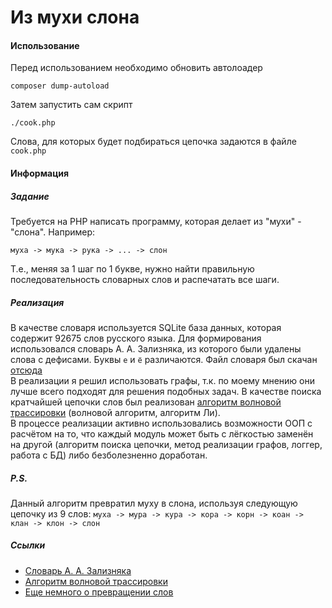 Из мухи слона
=========

#### Использование
Перед использованием необходимо обновить автолоадер
```
composer dump-autoload
```
Затем запустить сам скрипт
```
./cook.php
```
Слова, для которых будет подбираться цепочка задаются в файле `cook.php`

#### Информация
##### Задание
Требуется на PHP написать программу, которая делает из "мухи" - "слона". Например:
```
муха -> мука -> рука -> ... -> слон 
```
Т.е., меняя за 1 шаг по 1 букве, нужно найти правильную последовательность словарных слов и распечатать все шаги.
##### Реализация
В качестве словаря используется SQLite база данных, которая содержит 92675 слов русского языка. Для формирования использовался словарь А. А. Зализняка, из которого были удалены слова с дефисами. Буквы `е` и `ё` различаются. Файл словаря был скачан [отсюда](http://www.speakrus.ru/dict/)  
В реализации я решил использовать графы, т.к. по моему мнению они лучше всего подходят для решения подобных задач. В качестве поиска кратчайшей цепочки слов был реализован [алгоритм волновой трассировки](https://ru.wikipedia.org/wiki/%D0%90%D0%BB%D0%B3%D0%BE%D1%80%D0%B8%D1%82%D0%BC_%D0%9B%D0%B8) (волновой алгоритм, алгоритм Ли).  
В процессе реализации активно использовались возможности ООП с расчётом на то, что каждый модуль может быть с лёгкостью заменён на другой (алгоритм поиска цепочки, метод реализации графов, логгер, работа с БД) либо безболезненно доработан.
##### P.S.
Данный алгоритм превратил муху в слона, используя следующую цепочку из 9 слов: `муха -> мура -> кура -> кора -> корн -> коан -> клан -> клон -> слон`
##### Ссылки
* [Словарь А. А. Зализняка](http://www.speakrus.ru/dict/)  
* [Алгоритм волновой трассировки](https://ru.wikipedia.org/wiki/%D0%90%D0%BB%D0%B3%D0%BE%D1%80%D0%B8%D1%82%D0%BC_%D0%9B%D0%B8)  
* [Еще немного о превращении слов](http://www.iqfun.ru/articles/muha-slon.shtml)
